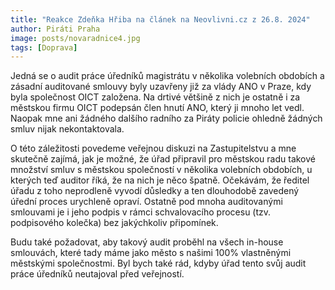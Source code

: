 ```yaml
---
title: "Reakce Zdeňka Hřiba na článek na Neovlivni.cz z 26.8. 2024"
author: Piráti Praha
image: posts/novaradnice4.jpg
tags: [Doprava]
---
```

 
Jedná se o audit práce úředníků magistrátu v několika volebních obdobích a zásadní auditované smlouvy byly uzavřeny již za vlády ANO v Praze, kdy byla společnost OICT založena. Na drtivé většině z nich je ostatně i za městskou firmu OICT podepsán člen hnutí ANO, který ji mnoho let vedl. Naopak mne ani žádného dalšího radního za Piráty policie ohledně žádných smluv nijak nekontaktovala. 

O této záležitosti povedeme veřejnou diskuzi na Zastupitelstvu a mne skutečně zajímá, jak je možné, že úřad připravil pro městskou radu takové množství smluv s městskou společností v několika volebních obdobích, u kterých teď auditor říká, že na nich je něco špatně. Očekávám, že ředitel úřadu z toho neprodleně vyvodí důsledky a ten dlouhodobě zavedený úřední proces urychleně opraví. Ostatně pod mnoha auditovanými smlouvami je i jeho podpis v rámci schvalovacího procesu (tzv. podpisového kolečka) bez jakýchkoliv připomínek. 

Budu také požadovat, aby takový audit proběhl na všech in-house smlouvách, které tady máme jako město s našimi 100% vlastněnými městskými společnostmi. Byl bych také rád, kdyby úřad tento svůj audit práce úředníků neutajoval před veřejností.

